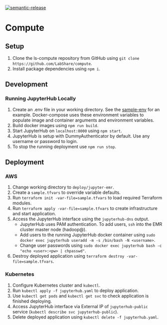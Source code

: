 [![semantic-release](https://img.shields.io/badge/%20%20%F0%9F%93%A6%F0%9F%9A%80-semantic--release-e10079.svg)](https://github.com/semantic-release/semantic-release)


# Compute

## Setup

1. Clone the ls-compute repository from GitHub using `git clone https://github.com/LabShare/compute`.
1. Install package dependencies using `npm i`.

## Development
### Running JupyterHub Locally
1. Create an .env file in your working directory. See the [sample-env](./sample-env) for an example. Docker-compose uses these environment variables to populate image and container arguments and environment variables. 
1. Build docker images using `npm run build`.
1. Start JupyterHub on `localhost:8000` using `npm start`.
1. JupyterHub is setup with DummyAuthenticator by default. Use any username or password to login.
1. To stop the running deployment use `npm run stop`.

## Deployment

### AWS
1. Change working directory to `deploy/jupyter-emr`.
1. Create a `sample.tfvars` to override variable defaults.
1. Run `terraform init -var-file=sample.tfvars` to load required Terraform modules.
1. Run `terraform apply -var-file=sample.tfvars` to create infrastructure and start application.
1. Access the JupyterHub interface using the `jupyterhub-dns` output.
    * JupyterHub uses PAM authentication. To add users, `ssh` into the EMR cluster master node (hadoop@<jupyterhub-dns>). 
    * Add users to the running JupyterHub docker container using `sudo docker exec jupyterhub useradd -m -s /bin/bash -N <username>`.
    * Change user passwords using `sudo docker exec jupyterhub bash -c "echo <user>:<pw> | chpasswd"`.
1. Destroy deployed application using `terraform destroy -var-file=sample.tfvars`.

### Kubernetes
1. Configure Kubernetes cluster and `kubectl`.
1. Run `kubectl apply -f jupyterhub.yaml` to deploy application.
1. Use `kubectl get pods` and `kubectl get svc` to check application is finished deploying.
1. Access JupyterHub interface via External IP of `jupyterhub-public` service (`kubectl describe svc jupyterhub-public`).
1. Delete deployed application using `kubectl delete -f jupyterhub.yaml`.
